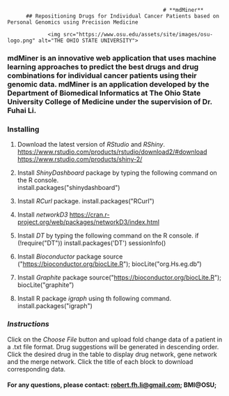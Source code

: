                                                       # **mdMiner** 
          ## Repositioning Drugs for Individual Cancer Patients based on Personal Genomics using Precision Medicine

                 <img src="https://www.osu.edu/assets/site/images/osu-logo.png" alt="THE OHIO STATE UNIVERSITY">

### mdMiner is an innovative web application that uses machine learning approaches to predict the best drugs and drug combinations for individual cancer patients using their genomic data. mdMiner is an application developed by the Department of Biomedical Informatics at The Ohio State University College of Medicine under the supervision of Dr. Fuhai Li. 

 
### **Installing** 

1) Download the latest version of *RStudio* and *RShiny*.
https://www.rstudio.com/products/rstudio/download2/#download 
https://www.rstudio.com/products/shiny-2/

2) Install *ShinyDashboard* package by typing the following command on the R console.  
install.packages("shinydashboard") 

3) Install *RCurl* package. install.packages("RCurl")

4) Install *networkD3* https://cran.r-project.org/web/packages/networkD3/index.html

4) Install *DT* by typing the following command on the R console. 
if (!require("DT")) install.packages('DT')
sessionInfo()

5) Install *Bioconductor* package 
source ("https://bioconductor.org/biocLite.R"); biocLite("org.Hs.eg.db”)

6) Install *Graphite* package 
source("https://bioconductor.org/biocLite.R");
biocLite("graphite”)

7) Install R package *igraph* using th following command.
 install.packages("igraph")
 
### *Instructions*

Click on the *Choose File* button and upload fold change data of a patient in a .txt file format. 
Drug suggestions will be generated in descending order. 
Click the desired drug  in the table to display drug network, gene network and the merge network. 
Click the title of each block to download corresponding data.

#### For any questions, please contact: robert.fh.li@gmail.com; BMI@OSU;
